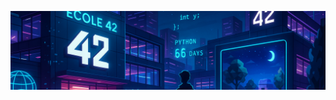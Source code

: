<p align="center">
  <img src="https://github.com/be0x686172/be0x686172/blob/main/42wallpaper2.png?raw=true">
</p>
